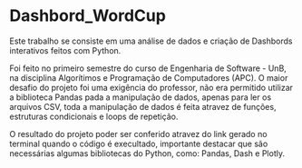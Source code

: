 # Dashbord_WordCup
Este trabalho se consiste em uma análise de dados e criação de Dashbords interativos feitos com Python.

Foi feito no primeiro semestre do curso de Engenharia de Software - UnB, na disciplina Algorítimos e Programação de Computadores (APC). O maior desafio do projeto foi uma exigência do professor, não era permitido utilizar a biblioteca Pandas pada a manipulação de dados, apenas para ler os arquivos CSV, toda a manipulação de dados é feita atravez de funções, estruturas condicionais e loops de repetição.

O resultado do projeto poder ser conferido atravez do link gerado no terminal quando o código é execultado, importante destacar que são necessárias algumas bibliotecas do Python, como: Pandas, Dash e Plotly.
